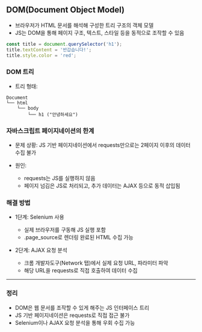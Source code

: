 ## DOM(Document Object Model)
- 브라우저가 HTML 문서를 해석해 구성한 트리 구조의 객체 모델
- JS는 DOM을 통해 페이지 구조, 텍스트, 스타일 등을 동적으로 조작할 수 있음
```js
const title = document.querySelector('h1');
title.textContent = '반갑습니다!';
title.style.color = 'red';
```

### DOM 트리
- 트리 형태:
```
Document
└── html
    └── body
        └── h1 ("안녕하세요")
```

### 자바스크립트 페이지네이션의 한계
- 문제 상황: JS 기반 페이지네이션에서 requests만으로는 2페이지 이후의 데이터 수집 불가

- 원인:
  * requests는 JS를 실행하지 않음
  * 페이지 넘김은 JS로 처리되고, 추가 데이터는 AJAX 등으로 동적 삽입됨

### 해결 방법

* 1단계: Selenium 사용

  * 실제 브라우저를 구동해 JS 실행 포함
  * .page\_source로 렌더링 완료된 HTML 수집 가능

* 2단계: AJAX 요청 분석

  * 크롬 개발자도구(Network 탭)에서 실제 요청 URL, 파라미터 파악
  * 해당 URL을 requests로 직접 호출하여 데이터 수집

---

### 정리

* DOM은 웹 문서를 조작할 수 있게 해주는 JS 인터페이스 트리
* JS 기반 페이지네이션은 requests로 직접 접근 불가
* Selenium이나 AJAX 요청 분석을 통해 우회 수집 가능
